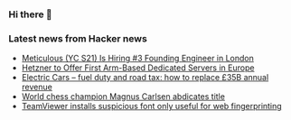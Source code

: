 ### Hi there 👋

<!--
**arashid-sh/arashid-sh** is a ✨ _special_ ✨ repository because its `README.md` (this file) appears on your GitHub profile.

Here are some ideas to get you started:

- 🔭 I’m currently working on ...
- 🌱 I’m currently learning ...
- 👯 I’m looking to collaborate on ...
- 🤔 I’m looking for help with ...
- 💬 Ask me about ...
- 📫 How to reach me: ...
- 😄 Pronouns: ...
- ⚡ Fun fact: ...
-->

### Latest news from Hacker news
<!-- BLOG-POST-LIST:START -->
- [Meticulous &lpar;YC S21&rpar; Is Hiring #3 Founding Engineer in London](https://news.ycombinator.com/item?id=32164481)
- [Hetzner to Offer First Arm-Based Dedicated Servers in Europe](https://www.hetzner.com/news/07-22-rx-line/)
- [Electric Cars – fuel duty and road tax: how to replace £35B annual revenue](https://www.carwow.co.uk/blog/how-to-replace-fuel-duty-and-road-tax)
- [World chess champion Magnus Carlsen abdicates title](https://chess24.com/en/read/news/magnus-carlsen-to-give-up-world-championship-title)
- [TeamViewer installs suspicious font only useful for web fingerprinting](https://www.ctrl.blog/entry/teamviewer-font-privacy.html)
<!-- BLOG-POST-LIST:END -->
